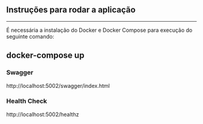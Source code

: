 ## Instruções para rodar a aplicação
-------



É necessária a instalação do Docker e Docker Compose para execução do seguinte comando:


## docker-compose up

### Swagger 
http://localhost:5002/swagger/index.html

### Health Check
http://localhost:5002/healthz